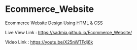# Ecommerce_Website
Ecommerce Website Design Using HTML &amp; CSS

Live View Link : https://sadmia.github.io/Ecommerce_Website/

Video Link : https://youtu.be/X25nWTFdj6k
